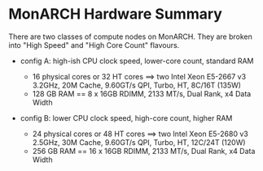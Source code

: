 # MonARCH Hardware Summary

There are two classes of compute nodes on MonARCH. They are broken into "High
Speed" and "High Core Count" flavours.

* config A: high-ish CPU clock speed, lower-core count, standard RAM

  * 16 physical cores or 32 HT cores ==> two Intel Xeon E5-2667 v3 3.2GHz, 20M
    Cache, 9.60GT/s QPI, Turbo, HT, 8C/16T (135W)
  * 128 GB RAM == 8 x 16GB RDIMM, 2133 MT/s, Dual Rank, x4 Data Width
* config B: lower CPU clock speed, high-core count, higher RAM
  * 24 physical cores or 48 HT cores ==> two Intel Xeon E5-2680 v3 2.5GHz, 30M
    Cache, 9.60GT/s QPI, Turbo, HT, 12C/24T (120W)
  * 256 GB RAM == 16 x 16GB RDIMM, 2133 MT/s, Dual Rank, x4 Data Width
